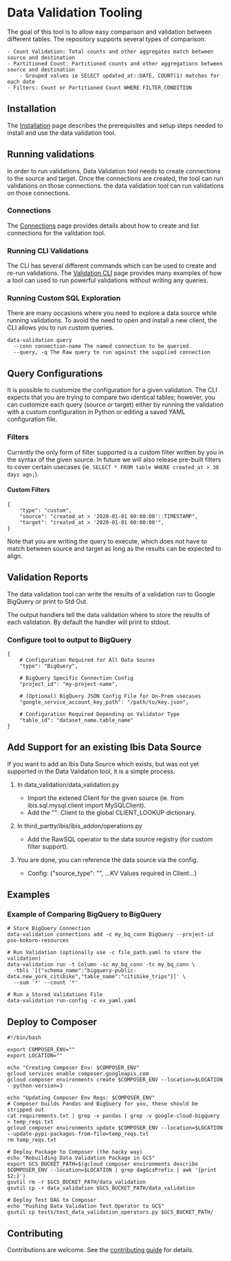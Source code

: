 # Data Validation Tooling
The goal of this tool is to allow easy comparison and validation between different tables.  The repository supports several types of comparison:

    - Count Validation: Total counts and other aggregates match between source and destination
    - Partitioned Count: Partitioned counts and other aggregations between source and destination
        - Grouped values ie SELECT updated_at::DATE, COUNT(1) matches for each date
    - Filters: Count or Partitioned Count WHERE FILTER_CONDITION

## Installation
The [Installation](docs/Installation.md) page describes the prerequisites and setup steps needed to install and use the data validation tool.

## Running validations
In order to run validations, Data Validation tool needs to create connections to the source and target. Once the connections are created, the tool can run validations on those connections.
the data validation tool can run validations on those connections.

### Connections
The [Connections](docs/connections.md) page provides details about how to create and list connections for the validation tool.

### Running CLI Validations

The CLI has several different commands which can be used to create and re-run validations.
The [Validation CLI](docs/validation_cli.md) page provides many examples of how a tool can used to run powerful validations without writing any queries.


### Running Custom SQL Exploration
There are many occasions where you need to explore a data source while running
validations.  To avoid the need to open and install a new client, the CLI allows
you to run custom queries.
```
data-validation query
  --conn connection-name The named connection to be queried.
  --query, -q The Raw query to run against the supplied connection
```

## Query Configurations

It is possible to customize the configuration for a given validation.  The CLI expects that you are trying to compare two identical tables; however, you can customize each query (source or target) either by running the validation with a custom configuration in Python or editing a saved YAML configuration file.

### Filters

Currently the only form of filter supported is a custom filter written by you in the syntax of the given source.  In future we will also release pre-built filters to cover certain usecases (ie. `SELECT * FROM table WHERE created_at > 30 days ago;`).

#### Custom Filters
```
{
    "type": "custom",
    "source": "created_at > '2020-01-01 00:00:00'::TIMESTAMP",
    "target": "created_at > '2020-01-01 00:00:00'",
}
```

Note that you are writing the query to execute, which does not have to match between source and target as long as the results can be expected to align.


## Validation Reports

The data validation tool can write the results of a validation run to Google
BigQuery or print to Std Out.

The output handlers tell the data validation where to store the results of each validation.
By default the handler will print to stdout.

### Configure tool to output to BigQuery
```
{
    # Configuration Required for All Data Soures
    "type": "BigQuery",

    # BigQuery Specific Connection Config
    "project_id": "my-project-name",

    # (Optional) BigQuery JSON Config File for On-Prem usecases
    "google_service_account_key_path": "/path/to/key.json",

    # Configuration Required Depending on Validator Type
    "table_id": "dataset_name.table_name"
}
```

## Add Support for an existing Ibis Data Source

If you want to add an Ibis Data Source which exists, but was not yet supported in the Data Validation tool, it is a simple process.

1. In data_validation/data_validation.py
    - Import the extened Client for the given source (ie. from ibis.sql.mysql.client import MySQLClient).
    - Add the "<RefName>": Client to the global CLIENT_LOOKUP dictionary.

2. In third_partty/ibis/ibis_addon/operations.py
    - Add the RawSQL operator to the data source registry (for custom filter support).

3. You are done, you can reference the data source via the config.
    - Config: {"source_type": "<RefName>", ...KV Values required in Client...}

## Examples

### Example of Comparing BigQuery to BigQuery
```
# Store BigQuery Connection
data-validation connections add -c my_bq_conn BigQuery --project-id pso-kokoro-resources

# Run Validation (optionally use -c file_path.yaml to store the validation)
data-validation run -t Column -sc my_bq_conn -tc my_bq_conn \
  -tbls '[{"schema_name":"bigquery-public-data.new_york_citibike","table_name":"citibike_trips"}]' \
  --sum '*' --count '*'

# Run a Stored Validations File
data-validation run-config -c ex_yaml.yaml
```

## Deploy to Composer
```
#!/bin/bash

export COMPOSER_ENV=""
export LOCATION=""

echo "Creating Composer Env: $COMPOSER_ENV"
gcloud services enable composer.googleapis.com
gcloud composer environments create $COMPOSER_ENV --location=$LOCATION --python-version=3

echo "Updating Composer Env Reqs: $COMPOSER_ENV"
# Composer builds Pandas and BigQuery for you, these should be stripped out
cat requirements.txt | grep -v pandas | grep -v google-cloud-bigquery > temp_reqs.txt
gcloud composer environments update $COMPOSER_ENV --location=$LOCATION --update-pypi-packages-from-file=temp_reqs.txt
rm temp_reqs.txt

# Deploy Package to Composer (the hacky way)
echo "Rebuilding Data Validation Package in GCS"
export GCS_BUCKET_PATH=$(gcloud composer environments describe $COMPOSER_ENV --location=$LOCATION | grep dagGcsPrefix | awk '{print $2;}')
gsutil rm -r $GCS_BUCKET_PATH/data_validation
gsutil cp -r data_validation $GCS_BUCKET_PATH/data_validation

# Deploy Test DAG to Composer
echo "Pushing Data Validation Test Operator to GCS"
gsutil cp tests/test_data_validation_operators.py $GCS_BUCKET_PATH/
```

## Contributing

Contributions are welcome. See the [contributing guide](CONTRIBUTING.md) for
details.
